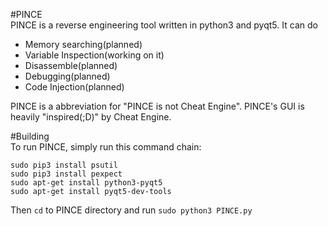 #PINCE  
PINCE is a reverse engineering tool written in python3 and pyqt5. It can do  
  
- Memory searching(planned)
- Variable Inspection(working on it)
- Disassemble(planned)
- Debugging(planned)
- Code Injection(planned)
  
PINCE is a abbreviation for "PINCE is not Cheat Engine". PINCE's GUI is heavily "inspired(;D)" by Cheat Engine.  

#Building  
To run PINCE, simply run this command chain:  
  
```
sudo pip3 install psutil  
sudo pip3 install pexpect  
sudo apt-get install python3-pyqt5
sudo apt-get install pyqt5-dev-tools
```  
  
Then ```cd``` to PINCE directory and run ```sudo python3 PINCE.py```
